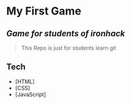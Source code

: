 # My First Game
## _Game for students of ironhack_

> This Repo is just for students learn git


## Tech

- [HTML] 
- [CSS]
- [JavaScript] 